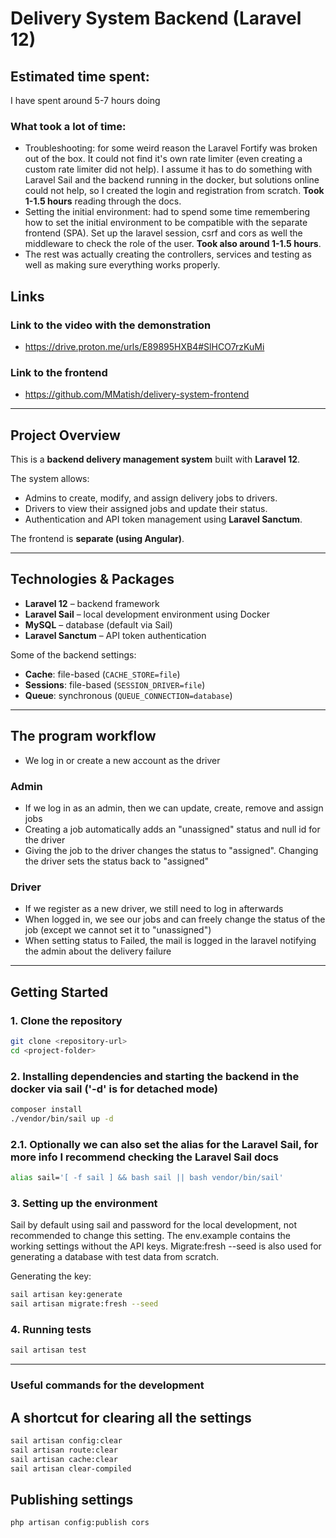 # Delivery System Backend (Laravel 12)

## Estimated time spent:

I have spent around 5-7 hours doing

### What took a lot of time:

- Troubleshooting: for some weird reason the Laravel Fortify was broken out of the box. It could not find it's own rate limiter (even creating a custom rate limiter did not help). I assume it has to do something with Laravel Sail and the backend running in the docker, but solutions online could not help, so I created the login and registration from scratch. **Took 1-1.5 hours** reading through the docs.
- Setting the initial environment: had to spend some time remembering how to set the initial environment to be compatible with the separate frontend (SPA). Set up the laravel session, csrf and cors as well the middleware to check the role of the user. **Took also around 1-1.5 hours**.
- The rest was actually creating the controllers, services and testing as well as making sure everything works properly. 


## Links

### Link to the video with the demonstration

- https://drive.proton.me/urls/E89895HXB4#SlHCO7rzKuMi

### Link to the frontend

- https://github.com/MMatish/delivery-system-frontend

---

## Project Overview
This is a **backend delivery management system** built with **Laravel 12**. 

The system allows:

- Admins to create, modify, and assign delivery jobs to drivers.  
- Drivers to view their assigned jobs and update their status.  
- Authentication and API token management using **Laravel Sanctum**.  

The frontend is **separate (using Angular)**.

---

## Technologies & Packages
- **Laravel 12** – backend framework  
- **Laravel Sail** – local development environment using Docker  
- **MySQL** – database (default via Sail)  
- **Laravel Sanctum** – API token authentication  

Some of the backend settings:  
- **Cache**: file-based (`CACHE_STORE=file`)  
- **Sessions**: file-based (`SESSION_DRIVER=file`)  
- **Queue**: synchronous (`QUEUE_CONNECTION=database`)  


---

## The program workflow
- We log in or create a new account as the driver

### Admin
- If we log in as an admin, then we can update, create, remove and assign jobs
- Creating a job automatically adds an "unassigned" status and null id for the driver
- Giving the job to the driver changes the status to "assigned". Changing the driver sets the status back to "assigned"

### Driver
- If we register as a new driver, we still need to log in afterwards
- When logged in, we see our jobs and can freely change the status of the job (except we cannot set it to "unassigned")
- When setting status to Failed, the mail is logged in the laravel notifying the admin about the delivery failure

---

## Getting Started

### 1. Clone the repository
```bash
git clone <repository-url>
cd <project-folder> 
```

### 2. Installing dependencies and starting the backend in the docker via sail ('-d' is for detached mode)
```bash
composer install
./vendor/bin/sail up -d
```

### 2.1. Optionally we can also set the alias for the Laravel Sail, for more info I recommend checking the Laravel Sail docs

```bash
alias sail='[ -f sail ] && bash sail || bash vendor/bin/sail'
```


### 3. Setting up the environment
Sail by default using sail and password for the local development, not recommended to change this setting.
The env.example contains the working settings without the API keys.
Migrate:fresh --seed is also used for generating a database with test data from scratch.

Generating the key:
```bash
sail artisan key:generate
sail artisan migrate:fresh --seed
```

### 4. Running tests
```bash
sail artisan test
```

---

### Useful commands for the development

## A shortcut for clearing all the settings
```bash
sail artisan config:clear
sail artisan route:clear
sail artisan cache:clear
sail artisan clear-compiled
```

## Publishing settings
```bash
php artisan config:publish cors
```
